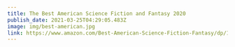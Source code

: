 ```yaml
---
title: The Best American Science Fiction and Fantasy 2020
publish_date: 2021-03-25T04:29:05.483Z
image: img/best-american.jpg
link: https://www.amazon.com/Best-American-Science-Fiction-Fantasy/dp/1328613100
---
```

